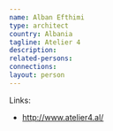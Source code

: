 ```yaml
---
name: Alban Efthimi
type: architect
country: Albania
tagline: Atelier 4
description:
related-persons:
connections:
layout: person
---
```

Links:
* <http://www.atelier4.al/>

